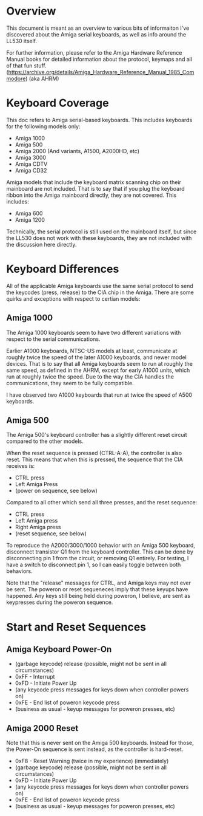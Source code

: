 
# Overview


This document is meant as an overview to various bits of informaiton
I've discovered about the Amiga serial keyboards, as well as info around
the LL530 itself.

For further information, please refer to the Amiga Hardware Reference Manual books for detailed information about the protocol, keymaps and all
of that fun stuff. (https://archive.org/details/Amiga_Hardware_Reference_Manual_1985_Commodore) (aka AHRM)


# Keyboard Coverage

This doc refers to Amiga serial-based keyboards. This includes keyboards
for the following models only:

* Amiga 1000
* Amiga 500
* Amiga 2000 (And variants, A1500, A2000HD, etc)
* Amiga 3000
* Amiga CDTV
* Amiga CD32

Amiga models that include the keyboard matrix scanning chip on 
their mainboard are not included.  That is to say that if you plug the keyboard ribbon into the Amiga mainboard directly, they are not
covered. This includes:

* Amiga 600
* Amiga 1200

Technically, the serial protocol is still used on the mainboard itself, but
since the LL530 does not work with these keyboards, they are not included with
the discussion here directly.


# Keyboard Differences

All of the applicable Amiga keyboards use the same serial protocol to send the
keycodes (press, release) to the CIA chip in the Amiga.  There are some quirks 
and exceptions with respect to certian models:

## Amiga 1000

The Amiga 1000 keyboards seem to have two different variations with respect to
the serial communications.

Earlier A1000 keyboards, NTSC-US models at least, communicate at roughly twice the speed of the later A1000 keyboards, and newer
model devices.  That is to say that all Amiga keyboards seem to run at roughly
the same speed, as defined in the AHRM, except for early A1000 units, which run at roughly twice the speed.  Due to the way the CIA handles the communications, they seem to be fully compatible.

I have observed two A1000 keyboards that run at twice the speed of A500 keyboards.

## Amiga 500

The Amiga 500's keyboard controller has a slightly different reset circuit
compared to the other models.

When the reset sequence is pressed (CTRL-A-A), the controller is also reset.  This means that when this is pressed, the sequence that the CIA receives is:

* CTRL press
* Left Amiga Press
* (power on sequence, see below)

Compared to all other which send all three presses, and the reset sequence:

* CTRL press
* Left Amiga press
* Right Amiga press
* (reset sequence, see below)	 

To reproduce the A2000/3000/1000 behavior with an Amiga 500 keyboard, disconnect transistor Q1 from the keyboard controller.  This can be done by disconnecting pin 1 from the circuit, or removing Q1 entirely.  For testing,
I have a switch to disconnect pin 1, so I can easily toggle between both behaviors.

Note that the "release" messages for CTRL, and Amiga keys may not ever
be sent. The poweron or reset sequeneces imply that these keyups have happened. Any keys still being held during poweron, I believe, are sent
as keypresses during the poweron sequence.

# Start and Reset Sequences

## Amiga Keyboard Power-On

* (garbage keycode) release (possible, might not be sent in all circumstances)
* 0xFF - Interrupt
* 0xFD - Initiate Power Up
* (any keycode press messages for keys down when controller powers on)
* 0xFE - End list of poweron keycode press
* (business as usual - keyup messages for poweron presses, etc)

## Amiga 2000 Reset

Note that this is never sent on the Amiga 500 keyboards.  Instead for those,
the Power-On sequence is sent instead, as the controller is hard-reset.


* 0xF8 - Reset Warning (twice in my experience) (immediately)
* (garbage keycode) release (possible, might not be sent in all circumstances)
* 0xFD - Initiate Power Up
* (any keycode press messages for keys down when controller powers on)
* 0xFE - End list of poweron keycode press
* (business as usual - keyup messages for poweron presses, etc)


